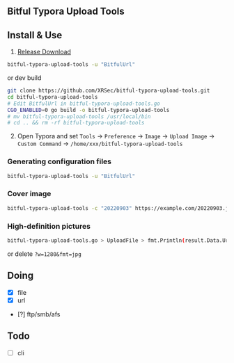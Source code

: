 ## Bitful Typora Upload Tools

## Install & Use

1. [Release Download](https://github.com/XRSec/bitful-typora-upload-tools/releases)

```bash
bitful-typora-upload-tools -u "BitfulUrl"
```

or dev build

```bash
git clone https://github.com/XRSec/bitful-typora-upload-tools.git
cd bitful-typora-upload-tools
# Edit BitfulUrl in bitful-typora-upload-tools.go
CGO_ENABLED=0 go build -o bitful-typora-upload-tools
# mv bitful-typora-upload-tools /usr/local/bin
# cd .. && rm -rf bitful-typora-upload-tools
```

2. Open Typora and set `Tools` -> `Preference` -> `Image` -> `Upload Image` -> `Custom Command` -> `/home/xxx/bitful-typora-upload-tools`

### Generating configuration files

```bash
bitful-typora-upload-tools -u "BitfulUrl"
```

### Cover image

```bash
bitful-typora-upload-tools -c "20220903" https://example.com/20220903.jpg
```
### High-definition pictures

```bash
bitful-typora-upload-tools.go > UploadFile > fmt.Println(result.Data.Url) ==> fmt.Println(result.Data.OUrl)
```

or delete `?w=1280&fmt=jpg`

## Doing

- [x] file
- [x] url
- [?] ftp/smb/afs

## Todo
- [ ] cli
